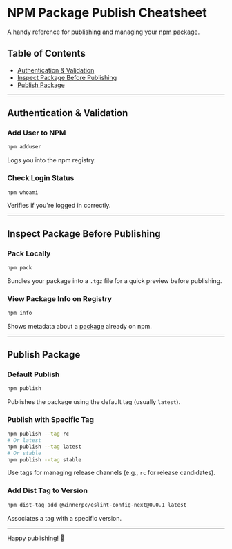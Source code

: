 # NPM Package Publish Cheatsheet

A handy reference for publishing and managing your [npm package](https://www.npmjs.com/package/@winnerpc/eslint-config-next).

## Table of Contents

- [Authentication & Validation](#authentication--validation)
- [Inspect Package Before Publishing](#inspect-package-before-publishing)
- [Publish Package](#publish-package)

---

## Authentication & Validation

### Add User to NPM

```bash
npm adduser
```

Logs you into the npm registry.

### Check Login Status

```bash
npm whoami
```

Verifies if you're logged in correctly.

---

## Inspect Package Before Publishing

### Pack Locally

```bash
npm pack
```

Bundles your package into a `.tgz` file for a quick preview before publishing.

### View Package Info on Registry

```bash
npm info
```

Shows metadata about a [package](https://www.npmjs.com/package/@winnerpc/eslint-config-next) already on npm.

---

## Publish Package

### Default Publish

```bash
npm publish
```

Publishes the package using the default tag (usually `latest`).

### Publish with Specific Tag

```bash
npm publish --tag rc
# Or latest
npm publish --tag latest
# Or stable
npm publish --tag stable
```

Use tags for managing release channels (e.g., `rc` for release candidates).

### Add Dist Tag to Version

```bash
npm dist-tag add @winnerpc/eslint-config-next@0.0.1 latest
```

Associates a tag with a specific version.

---

Happy publishing! 🚀
